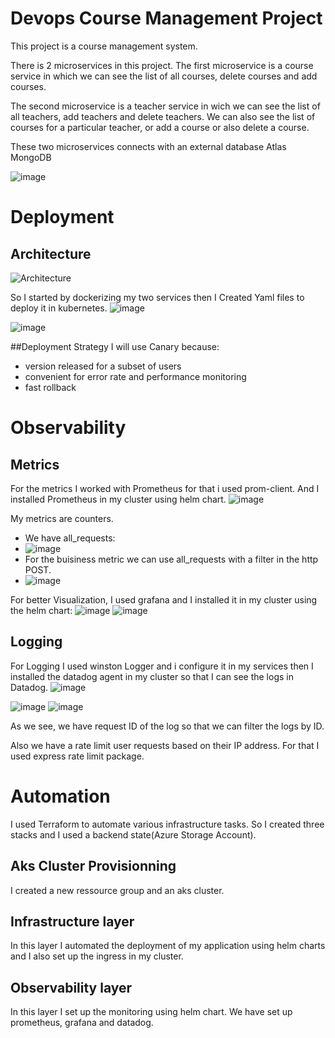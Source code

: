 ﻿# Devops Course Management Project
 
This project is a course management system.

There is 2 microservices in this project.
The first microservice is a course service in which we can see the list of all courses, delete courses and add courses.

The second microservice is a teacher service in wich we can see the list of all teachers, add teachers and delete teachers. We can also see the list of courses for a particular teacher, or add a course or also delete a course.

These two microservices connects with an external database Atlas MongoDB

![image](https://user-images.githubusercontent.com/56639521/213157263-4706430f-19eb-4dcd-a726-74a9586b42ed.png)


# Deployment

## Architecture
![Architecture](https://user-images.githubusercontent.com/56639521/213175270-1b90f171-709c-4ef8-ae49-df353cdb88d9.png)

So I started by dockerizing my two services then I Created Yaml files to deploy it in kubernetes.
![image](https://user-images.githubusercontent.com/56639521/213176341-0bf6351e-63ba-49ed-aa18-b66bd9911472.png)

![image](https://user-images.githubusercontent.com/56639521/213178267-a8647591-8165-41ea-8e12-8d26a8810a22.png)

##Deployment Strategy
I will use Canary because:
- version released for a subset of users
- convenient for error rate and performance monitoring
- fast rollback

# Observability
## Metrics 
For the metrics I worked with Prometheus for that i used prom-client. And I installed Prometheus in my cluster using helm chart.
![image](https://user-images.githubusercontent.com/56639521/213179389-eb950664-1b16-4d6c-b459-ee630d1b290b.png)

My metrics are counters. 
- We have all_requests:
- ![image](https://user-images.githubusercontent.com/56639521/213179713-f27e3121-0d33-4e8a-bb93-dcad1a2b0814.png)
- For the buisiness metric we can use all_requests with a filter in the http POST.
- ![image](https://user-images.githubusercontent.com/56639521/213180234-bcaef81d-9218-4a48-b8df-10c7cf758821.png)

For better Visualization, I used grafana and I installed it in my cluster using the helm chart:
![image](https://user-images.githubusercontent.com/56639521/213180540-af7483b3-5851-439a-8afd-767d57d7e625.png)
![image](https://user-images.githubusercontent.com/56639521/213180865-d357a5a6-1b05-4374-81a0-54a14bc3b9e9.png)

## Logging
For Logging I used winston Logger and i configure it in my services then I installed the datadog agent in my cluster so that I can see the logs in Datadog.
![image](https://user-images.githubusercontent.com/56639521/213181423-3bb931bc-fe1f-4288-b25d-b45f46cc80c1.png)

![image](https://user-images.githubusercontent.com/56639521/213181823-e94d3085-72de-4a9c-ac33-b22a774a709c.png)
![image](https://user-images.githubusercontent.com/56639521/213181908-cd637f34-80c1-44fc-a65c-f16b63f48f0e.png)

As we see, we have request ID of the log so that we can filter the logs by ID.

Also  we have a rate limit user requests based on their IP address. For that I used express rate limit package.




# Automation

I used Terraform to automate various infrastructure tasks.
So I created three stacks and I used a backend state(Azure Storage Account).

## Aks Cluster Provisionning
I created a new ressource group and an  aks cluster. 

## Infrastructure layer
In this layer I automated the deployment of my application using helm charts and I also set up the ingress in my cluster.

## Observability layer
In this layer I set up the monitoring using helm chart. 
We have set up prometheus, grafana and datadog.











